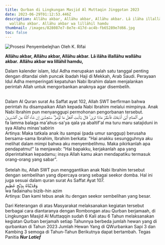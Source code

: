 ```yaml
---
title: Qurban di Lingkungan Masjid Al Muttaqin Jinggotan 2023
date: 2023-06-29T01:12:53.446Z
description: Allāhu akbar, Allāhu akbar, Allāhu akbar. Lā ilāha illallāhu
  wallāhu akbar. Allāhu akbar wa lillāhil hamdu
thumbnail: /images/828087e7-8e7e-417d-ac4b-fb65289e7d66.jpg
toc: false
---
```

![](/images/828087e7-8e7e-417d-ac4b-fb65289e7d66.jpg "Prosesi Penyembelejhan Oleh K. Rifai")

**Allāhu akbar, Allāhu akbar, Allāhu akbar.** **Lā ilāha illallāhu wallāhu akbar.** **Allāhu akbar wa lillāhil hamdu,** 

Dalam kalender islam, Idul Adha merupakan salah satu tanggal penting dengan ditandai oleh puncak ibadah Haji di Mekkah, Arab Saudi. Perayaan Idul Adha memperingati kepatuhan Nabi Ibrahim dalam menjalankan perintah Allah untuk mengorbankan anaknya agar disembelih.

\
Dalam Al Quran surat As Saffat ayat 102, Allah SWT berfirman bahwa perintah itu disampaikan Allah kepada Nabi Ibrahim melalui mimpinya. Anak Nabi Ibrahim pun menyanggupi permohonan pengorbanan tersebut.\
 فِى ٱلْمَنَامِ أَنِّىٓ أَذْبَحُكَ فَٱنظُرْ مَاذَا تَرَىٰ ۚ قَالَ يَـٰٓأَبَتِ ٱفْعَلْ مَا تُؤْمَرُ ۖ سَتَجِدُنِىٓ إِن شَآءَ ٱللَّهُ مِنَ ٱلصَّـٰبِرِينَ\
fa lamma balaga ma'ahus-sa'ya qala ya abaltif'al ma turu maru satajiduni in sya Allahu minas'sabirin\
Artinya: Maka tatkala anak itu sampai (pada umur sanggup) berusaha bersama-sama Ibrahim, Ibrahim berkata: "Hai anakku sesungguhnya aku melihat dalam mimpi bahwa aku menyembelihmu. Maka pikirkanlah apa pendapatmu!" Ia menjawab: "Hai bapakku, kerjakanlah apa yang diperintahkan kepadamu; insya Allah kamu akan mendapatiku termasuk orang-orang yang sabar".\
\
Setelah itu, Allah SWT pun menggantikan anak Nabi Ibrahim tersebut dengan sembelihan yang dipercaya orang sebagai seekor domba. Hal ini juga sesuai dalam quran surat As Saffat Ayat 107.\
 وَفَدَيْنَاهُ بِذِبْحٍ عَظِيمٍ\
wa fadainahu bizib-hin azim\
Artinya: Dan kami tebus anak itu dengan seekor sembelihan yang besar.

D﻿ari Keterangan di atas Masyarakat melaksanakan kegiatan tersebut berbagai cara diantaranya dengan Rombongan atau Qurban berjamaah, di Lingkungan Masjid Al Muttaqqin sudah 6 Kali atau 6 Tahun melaksanakan kegiatan Qurban berjamah setiap Tahunnya berbeda jumlah hewan yang di qurbankan di Tahun 2023 Jumlah Hewan Yang di QWurbankan Sapi 3 dan Kambing 3 semoga di Tahun-Tahun Berikutnya dapat bertambah. Tegas  Panitia ***Nur Latief***
